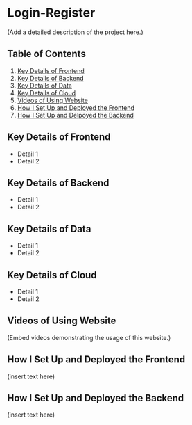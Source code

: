 # Login-Register
(Add a detailed description of the project here.)
## Table of Contents
1. [Key Details of Frontend](#key-details-of-frontend)
2. [Key Details of Backend](#key-details-of-backend)
3. [Key Details of Data](#key-details-of-data)
4. [Key Details of Cloud](#key-details-of-cloud)
5. [Videos of Using Website](#videos-of-using-website)
6. [How I Set Up and Deployed the Frontend](#how-i-set-up-and-deployed-the-frontend)
7. [How I Set Up and Delpoyed the Backend](#how-i-set-up-and-deployed-the-backend)
## Key Details of Frontend
  * Detail 1
  * Detail 2
## Key Details of Backend
  * Detail 1
  * Detail 2
## Key Details of Data
  * Detail 1
  * Detail 2
## Key Details of Cloud
  * Detail 1
  * Detail 2
## Videos of Using Website
(Embed  videos demonstrating the usage of this website.)
## How I Set Up and Deployed the Frontend
(insert text here)
## How I Set Up and Deployed the Backend
(insert text here)